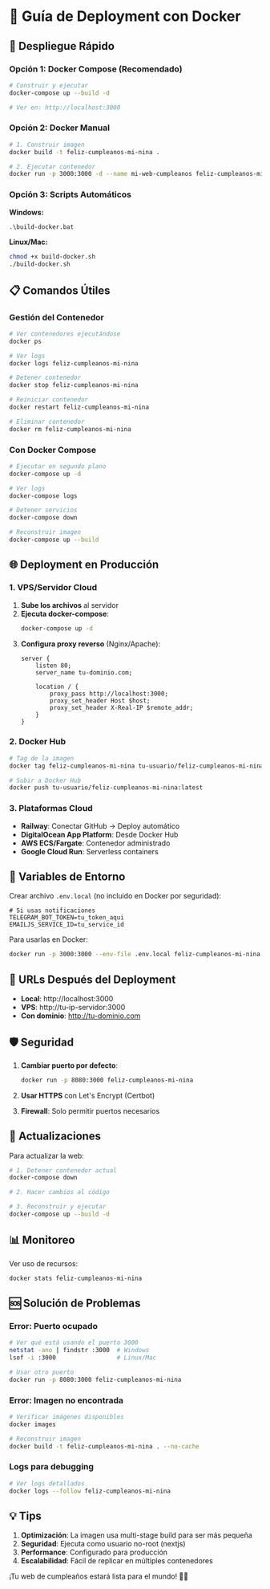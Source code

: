 # 🎂 Guía de Deployment con Docker

## 🚀 Despliegue Rápido

### Opción 1: Docker Compose (Recomendado)
```bash
# Construir y ejecutar
docker-compose up --build -d

# Ver en: http://localhost:3000
```

### Opción 2: Docker Manual
```bash
# 1. Construir imagen
docker build -t feliz-cumpleanos-mi-nina .

# 2. Ejecutar contenedor
docker run -p 3000:3000 -d --name mi-web-cumpleanos feliz-cumpleanos-mi-nina
```

### Opción 3: Scripts Automáticos
**Windows:**
```cmd
.\build-docker.bat
```

**Linux/Mac:**
```bash
chmod +x build-docker.sh
./build-docker.sh
```

## 📋 Comandos Útiles

### Gestión del Contenedor
```bash
# Ver contenedores ejecutándose
docker ps

# Ver logs
docker logs feliz-cumpleanos-mi-nina

# Detener contenedor
docker stop feliz-cumpleanos-mi-nina

# Reiniciar contenedor
docker restart feliz-cumpleanos-mi-nina

# Eliminar contenedor
docker rm feliz-cumpleanos-mi-nina
```

### Con Docker Compose
```bash
# Ejecutar en segundo plano
docker-compose up -d

# Ver logs
docker-compose logs

# Detener servicios
docker-compose down

# Reconstruir imagen
docker-compose up --build
```

## 🌐 Deployment en Producción

### 1. VPS/Servidor Cloud
1. **Sube los archivos** al servidor
2. **Ejecuta docker-compose**:
   ```bash
   docker-compose up -d
   ```
3. **Configura proxy reverso** (Nginx/Apache):
   ```nginx
   server {
       listen 80;
       server_name tu-dominio.com;
       
       location / {
           proxy_pass http://localhost:3000;
           proxy_set_header Host $host;
           proxy_set_header X-Real-IP $remote_addr;
       }
   }
   ```

### 2. Docker Hub
```bash
# Tag de la imagen
docker tag feliz-cumpleanos-mi-nina tu-usuario/feliz-cumpleanos-mi-nina:latest

# Subir a Docker Hub
docker push tu-usuario/feliz-cumpleanos-mi-nina:latest
```

### 3. Plataformas Cloud
- **Railway**: Conectar GitHub → Deploy automático
- **DigitalOcean App Platform**: Desde Docker Hub
- **AWS ECS/Fargate**: Contenedor administrado
- **Google Cloud Run**: Serverless containers

## 🔧 Variables de Entorno

Crear archivo `.env.local` (no incluido en Docker por seguridad):
```env
# Si usas notificaciones
TELEGRAM_BOT_TOKEN=tu_token_aqui
EMAILJS_SERVICE_ID=tu_service_id
```

Para usarlas en Docker:
```bash
docker run -p 3000:3000 --env-file .env.local feliz-cumpleanos-mi-nina
```

## 🎯 URLs Después del Deployment

- **Local**: http://localhost:3000
- **VPS**: http://tu-ip-servidor:3000
- **Con dominio**: http://tu-dominio.com

## 🛡️ Seguridad

1. **Cambiar puerto por defecto**:
   ```bash
   docker run -p 8080:3000 feliz-cumpleanos-mi-nina
   ```

2. **Usar HTTPS** con Let's Encrypt (Certbot)

3. **Firewall**: Solo permitir puertos necesarios

## 🔄 Actualizaciones

Para actualizar la web:
```bash
# 1. Detener contenedor actual
docker-compose down

# 2. Hacer cambios al código

# 3. Reconstruir y ejecutar
docker-compose up --build -d
```

## 📊 Monitoreo

Ver uso de recursos:
```bash
docker stats feliz-cumpleanos-mi-nina
```

## 🆘 Solución de Problemas

### Error: Puerto ocupado
```bash
# Ver qué está usando el puerto 3000
netstat -ano | findstr :3000  # Windows
lsof -i :3000                 # Linux/Mac

# Usar otro puerto
docker run -p 8080:3000 feliz-cumpleanos-mi-nina
```

### Error: Imagen no encontrada
```bash
# Verificar imágenes disponibles
docker images

# Reconstruir imagen
docker build -t feliz-cumpleanos-mi-nina . --no-cache
```

### Logs para debugging
```bash
# Ver logs detallados
docker logs --follow feliz-cumpleanos-mi-nina
```

## 💡 Tips

1. **Optimización**: La imagen usa multi-stage build para ser más pequeña
2. **Seguridad**: Ejecuta como usuario no-root (nextjs)
3. **Performance**: Configurado para producción
4. **Escalabilidad**: Fácil de replicar en múltiples contenedores

¡Tu web de cumpleaños estará lista para el mundo! 🎉✨
